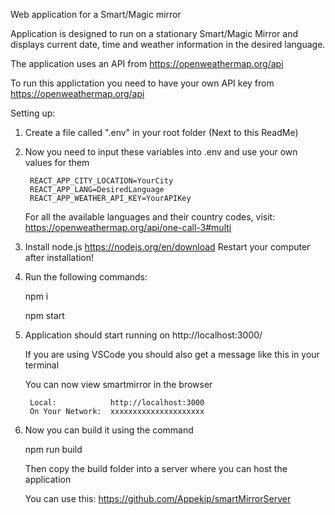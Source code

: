 Web application for a Smart/Magic mirror

Application is designed to run on a stationary Smart/Magic Mirror and displays current date, time and weather information in the desired language. 

The application uses an API from https://openweathermap.org/api 

To run this applictation you need to have your own API key from https://openweathermap.org/api

Setting up:

1. Create a file called ".env" in your root folder (Next to this ReadMe)

2. Now you need to input these variables into .env and use your own values for them

        REACT_APP_CITY_LOCATION=YourCity
        REACT_APP_LANG=DesiredLanguage
        REACT_APP_WEATHER_API_KEY=YourAPIKey

    For all the available languages and their country codes, visit: 
    https://openweathermap.org/api/one-call-3#multi

3. Install node.js https://nodejs.org/en/download
        Restart your computer after installation!

4. Run the following commands:

    npm i

    npm start

5. Application should start running on http://localhost:3000/

    If you are using VSCode you should also get a message like this in your terminal

    You can now view smartmirror in the browser     

        Local:            http://localhost:3000        
        On Your Network:  xxxxxxxxxxxxxxxxxxxxx

6. Now you can build it using the command
   
   npm run build

   Then copy the build folder into a server where you can host the application

   You can use this: https://github.com/Appekip/smartMirrorServer
